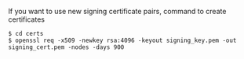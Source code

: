 If you want to use new signing certificate pairs, command to create certificates
    
    $ cd certs
    $ openssl req -x509 -newkey rsa:4096 -keyout signing_key.pem -out signing_cert.pem -nodes -days 900
